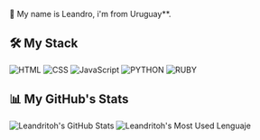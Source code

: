 📌 My name is Leandro, i'm from Uruguay**.

## 🛠 My Stack

![HTML](https://img.shields.io/badge/HTML-000?style=for-the-badge&logo=html5) ![CSS](https://img.shields.io/badge/CSS-000?style=for-the-badge&logo=css3&logoColor=1572B6) ![JavaScript](https://img.shields.io/badge/JavaScript-000?style=for-the-badge&logo=javascript) ![PYTHON](https://img.shields.io/badge/python-3670A0?style=for-the-badge&logo=python&logoColor=ffdd54)
![RUBY](https://img.shields.io/badge/Ruby-CC342D?style=for-the-badge&logo=ruby&logoColor=white)

## 📊 My GitHub's Stats

![Leandritoh's GitHub Stats](https://github-readme-stats.vercel.app/api?username=Leandritoh&show_icons=true&title_color=fff&bg_color=90,3a0943,000&text_color=fff&icon_color=c435e8&hide_border=true) 
![Leandritoh's Most Used Lenguaje](https://github-readme-stats.vercel.app/api/top-langs/?username=Leandritoh&theme=blue-green)
